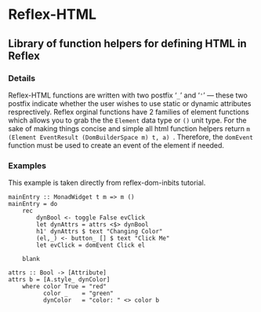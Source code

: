 # Reflex-HTML
## Library of function helpers for defining HTML in Reflex

### Details
Reflex-HTML functions are written with two postfix ‘`_`’ and ‘`'`’ — these two postfix indicate whether the user wishes to 
use static or dynamic attributes resprectively. Reflex orginal functions have 2 families of element functions which allows you to grab the the  `Element` data type or `()` unit type. For the sake of making things concise and simple all html function helpers return `m (Element EventResult (DomBuilderSpace m) t, a) `. Therefore, the `domEvent` function must be used to create an event of the element if needed.

### Examples
This example is taken directly from reflex-dom-inbits tutorial.

```
mainEntry :: MonadWidget t m => m ()
mainEntry = do
    rec
        dynBool <- toggle False evClick
        let dynAttrs = attrs <$> dynBool
        h1' dynAttrs $ text "Changing Color"
        (el,_) <- button_ [] $ text "Click Me"
        let evClick = domEvent Click el

    blank

attrs :: Bool -> [Attribute]
attrs b = [A.style_ dynColor]
    where color True = "red"
          color _    = "green"
          dynColor   = "color: " <> color b
```